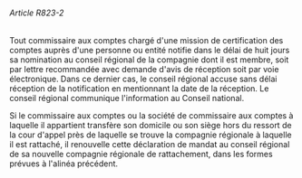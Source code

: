 ###### Article R823-2

Tout commissaire aux comptes chargé d'une mission de certification des comptes auprès d'une personne ou entité notifie dans le délai de huit jours sa nomination au conseil régional de la compagnie dont il est membre, soit par lettre recommandée avec demande d'avis de réception soit par voie électronique. Dans ce dernier cas, le conseil régional accuse sans délai réception de la notification en mentionnant la date de la réception. Le conseil régional communique l'information au Conseil national.

Si le commissaire aux comptes ou la société de commissaire aux comptes à laquelle il appartient transfère son domicile ou son siège hors du ressort de la cour d'appel près de laquelle se trouve la compagnie régionale à laquelle il est rattaché, il renouvelle cette déclaration de mandat au conseil régional de sa nouvelle compagnie régionale de rattachement, dans les formes prévues à l'alinéa précédent.

